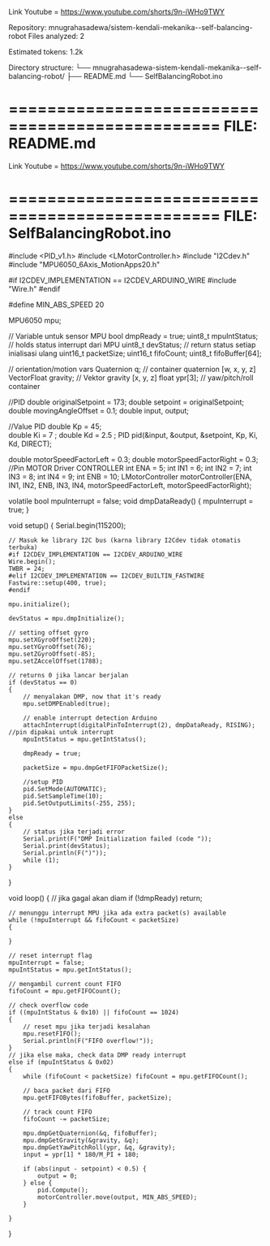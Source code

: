 Link Youtube = https://www.youtube.com/shorts/9n-iWHo9TWY



Repository: mnugrahasadewa/sistem-kendali-mekanika--self-balancing-robot
Files analyzed: 2

Estimated tokens: 1.2k

Directory structure:
└── mnugrahasadewa-sistem-kendali-mekanika--self-balancing-robot/
    ├── README.md
    └── SelfBalancingRobot.ino


================================================
FILE: README.md
================================================
Link Youtube = https://www.youtube.com/shorts/9n-iWHo9TWY



================================================
FILE: SelfBalancingRobot.ino
================================================
#include <PID_v1.h>
#include <LMotorController.h>
#include "I2Cdev.h"
#include "MPU6050_6Axis_MotionApps20.h"

#if I2CDEV_IMPLEMENTATION == I2CDEV_ARDUINO_WIRE
#include "Wire.h"
#endif

#define MIN_ABS_SPEED 20

MPU6050 mpu;

// Variable untuk sensor MPU
bool dmpReady = true; 
uint8_t mpuIntStatus; // holds status interrupt dari MPU
uint8_t devStatus; // return status setiap inialisasi ulang
uint16_t packetSize; 
uint16_t fifoCount; 
uint8_t fifoBuffer[64];

// orientation/motion vars
Quaternion q; // container quaternion [w, x, y, z] 
VectorFloat gravity; // Vektor gravity [x, y, z] 
float ypr[3]; // yaw/pitch/roll container

//PID
double originalSetpoint = 173;
double setpoint = originalSetpoint;
double movingAngleOffset = 0.1;
double input, output;

//Value PID
double Kp = 45;   
double Ki = 7 ;
double Kd = 2.5 ;
PID pid(&input, &output, &setpoint, Kp, Ki, Kd, DIRECT);

double motorSpeedFactorLeft = 0.3;
double motorSpeedFactorRight = 0.3;
//Pin MOTOR Driver CONTROLLER
int ENA = 5;
int IN1 = 6;
int IN2 = 7;
int IN3 = 8;
int IN4 = 9;
int ENB = 10;
LMotorController motorController(ENA, IN1, IN2, ENB, IN3, IN4, motorSpeedFactorLeft, motorSpeedFactorRight);

volatile bool mpuInterrupt = false;
void dmpDataReady()
{
    mpuInterrupt = true;
}

void setup()
{
    Serial.begin(115200);

    // Masuk ke library I2C bus (karna library I2Cdev tidak otomatis terbuka)
    #if I2CDEV_IMPLEMENTATION == I2CDEV_ARDUINO_WIRE
    Wire.begin();
    TWBR = 24; 
    #elif I2CDEV_IMPLEMENTATION == I2CDEV_BUILTIN_FASTWIRE
    Fastwire::setup(400, true);
    #endif

    mpu.initialize();

    devStatus = mpu.dmpInitialize();

    // setting offset gyro 
    mpu.setXGyroOffset(220);
    mpu.setYGyroOffset(76);
    mpu.setZGyroOffset(-85);
    mpu.setZAccelOffset(1788); 

    // returns 0 jika lancar berjalan
    if (devStatus == 0)
    {
        // menyalakan DMP, now that it's ready
        mpu.setDMPEnabled(true);

        // enable interrupt detection Arduino
        attachInterrupt(digitalPinToInterrupt(2), dmpDataReady, RISING); //pin dipakai untuk interrupt
        mpuIntStatus = mpu.getIntStatus();

        dmpReady = true;

        packetSize = mpu.dmpGetFIFOPacketSize();

        //setup PID
        pid.SetMode(AUTOMATIC);
        pid.SetSampleTime(10);
        pid.SetOutputLimits(-255, 255); 
    }
    else
    {
        // status jika terjadi error
        Serial.print(F("DMP Initialization failed (code "));
        Serial.print(devStatus);
        Serial.println(F(")"));
        while (1);
    }
}

void loop()
{
    // jika gagal akan diam
    if (!dmpReady) return;

    // menunggu interrupt MPU jika ada extra packet(s) available
    while (!mpuInterrupt && fifoCount < packetSize)
    {
    
    }

    // reset interrupt flag
    mpuInterrupt = false;
    mpuIntStatus = mpu.getIntStatus();

    // mengambil current count FIFO
    fifoCount = mpu.getFIFOCount();

    // check overflow code
    if ((mpuIntStatus & 0x10) || fifoCount == 1024)
    {
        // reset mpu jika terjadi kesalahan
        mpu.resetFIFO();
        Serial.println(F("FIFO overflow!"));
    }
    // jika else maka, check data DMP ready interrupt
    else if (mpuIntStatus & 0x02)
    {
        while (fifoCount < packetSize) fifoCount = mpu.getFIFOCount();

        // baca packet dari FIFO
        mpu.getFIFOBytes(fifoBuffer, packetSize);

        // track count FIFO
        fifoCount -= packetSize;

        mpu.dmpGetQuaternion(&q, fifoBuffer);
        mpu.dmpGetGravity(&gravity, &q);
        mpu.dmpGetYawPitchRoll(ypr, &q, &gravity);
        input = ypr[1] * 180/M_PI + 180;

        if (abs(input - setpoint) < 0.5) {
            output = 0;
        } else {
            pid.Compute();
            motorController.move(output, MIN_ABS_SPEED);
        }

    }
}
